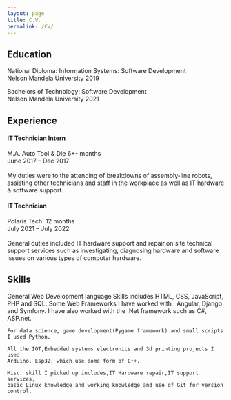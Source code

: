 ```yaml
---
layout: page
title: C.V.
permalink: /CV/
---
```


<h2>Education</h2>
<p>
    National Diploma: Information Systems: Software Development <br>
    Nelson Mandela University 2019
</p><p>
    Bachelors of Technology: Software Development <br>
    Nelson Mandela University 2021   
</p>
    

        

<h2>Experience</h2>
  <p>  <h4>IT Technician Intern </h4>
    M.A. Auto Tool & Die 6+- months <br>
    June 2017 – Dec 2017 <br><br>
    My duties were to the attending of breakdowns of assembly-line robots,
    assisting other technicians and staff in the workplace as well as
    IT hardware & software support. </p>

  <p>  <h4>IT Technician</h4>
    Polaris Tech. 12 months <br>
    July 2021 – July 2022 <br><br>
    General duties included IT hardware support and repair,on site technical support services
    such as investigating, diagnosing hardware and software issues on
    various types of computer hardware. </p>

<h2>Skills</h2>
    General Web Development language Skills includes HTML, CSS, JavaScript, PHP and SQL.
    Some Web Frameworks I have worked with : Angular, Django and Symfony. I have also worked 
    with the .Net framework such as C#, ASP.net. 

    For data science, game development(Pygame framework) and small scripts I used Python.  

    All the IOT,Embedded systems electronics and 3d printing projects I used
    Arduino, Esp32, which use some form of C++.
    
    Misc. skill I picked up includes,IT Hardware repair,IT support services,
    basic Linux knowledge and working knowledge and use of Git for version control.
